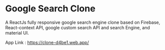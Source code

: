 # Google Search Clone

A ReactJs fully responsive google search engine clone based on Firebase, React-context API, google custom search API and search Engine, and material UI. 

App Link : https://clone-d4be1.web.app/
